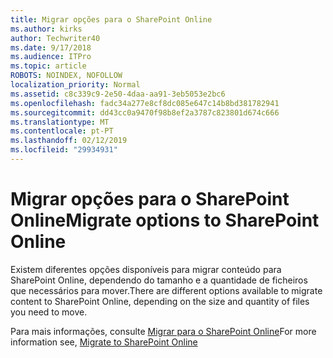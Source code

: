 ```yaml
---
title: Migrar opções para o SharePoint Online
ms.author: kirks
author: Techwriter40
ms.date: 9/17/2018
ms.audience: ITPro
ms.topic: article
ROBOTS: NOINDEX, NOFOLLOW
localization_priority: Normal
ms.assetid: c8c339c9-2e50-4daa-aa91-3eb5053e2bc6
ms.openlocfilehash: fadc34a277e8cf8dc085e647c14b8bd381782941
ms.sourcegitcommit: dd43cc0a9470f98b8ef2a3787c823801d674c666
ms.translationtype: MT
ms.contentlocale: pt-PT
ms.lasthandoff: 02/12/2019
ms.locfileid: "29934931"
---
```

# <a name="migrate-options-to-sharepoint-online"></a><span data-ttu-id="eff29-102">Migrar opções para o SharePoint Online</span><span class="sxs-lookup"><span data-stu-id="eff29-102">Migrate options to SharePoint Online</span></span>

<span data-ttu-id="eff29-103">Existem diferentes opções disponíveis para migrar conteúdo para SharePoint Online, dependendo do tamanho e a quantidade de ficheiros que necessários para mover.</span><span class="sxs-lookup"><span data-stu-id="eff29-103">There are different options available to migrate content to SharePoint Online, depending on the size and quantity of files you need to move.</span></span>
  
<span data-ttu-id="eff29-104">Para mais informações, consulte [Migrar para o SharePoint Online](https://go.microsoft.com/fwlink/?linkid-2022029)</span><span class="sxs-lookup"><span data-stu-id="eff29-104">For more information see, [Migrate to SharePoint Online](https://go.microsoft.com/fwlink/?linkid-2022029)</span></span>
  

